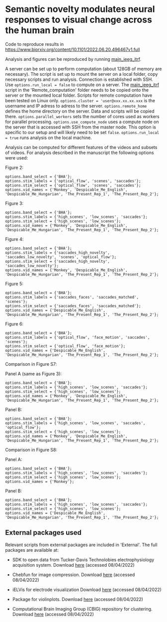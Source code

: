 # Semantic novelty modulates neural responses to visual change across the human brain
Code to reproduce results in https://www.biorxiv.org/content/10.1101/2022.06.20.496467v1.full

Analysis and figures can be reproduced by running [main_ieeg_itrf](main_ieeg_itrf.m).

A server can be set up to perform computation (about 128GB of memory are necessary). The script is set up to mount the server on a local 
folder, copy necessary scripts and run analysis. Connection is established with SSH. Use `options.run_local = false` to compute on a server.
The [main_ieeg_itrf](Remote_computation/main_ieeg_itrf.m) script in the 'Remote_computation' folder needs to be copied onto the server or the mounted local folder. Scripts for
remote computation have been tested on Linux only. 
`options.cluster = 'user@xxx.xx.xx.xxx` is the username and IP adress to adress to the server. `options.remote_home` defines the home directory
on the server. Data and scripts will be copied there. 
`options.parallel_workers` sets the number of cores used as workers for parallel processing. 
`options.use_compute_node` uses a compute node on the server that is accessed with SSH from the master node. This option is specific to our 
setup and will likely need to be set `false`. 
`options.run_local = true` runs analysis on the local machine. 

Analysis can be computed for different features of the videos and subsets of videos. For analysis described in the manuscript the following options were used: 

Figure 2: 
```
options.band_select = {'BHA'};                                               
options.stim_labels = {'optical_flow', 'scenes', 'saccades'};                      
options.stim_select = {'optical_flow', 'scenes', 'saccades'};                       
options.vid_names = {'Monkey', 'Despicable_Me_English', 'Despicable_Me_Hungarian', 'The_Present_Rep_1', 'The_Present_Rep_2'};
```

Figure 3: 
```
options.band_select = {'BHA'};                                               
options.stim_labels = {'high_scenes', 'low_scenes', 'saccades'};   
options.stim_select = {'high_scenes', 'low_scenes'};                
options.vid_names = {'Monkey', 'Despicable_Me_English', 'Despicable_Me_Hungarian', 'The_Present_Rep_1', 'The_Present_Rep_2'};
```

Figure 4: 
```
options.band_select = {'BHA'};                                               
options.stim_labels = {'saccades_high_novelty', 'saccades_low_novelty', 'scenes', 'optical_flow'}; 
options.stim_select = {'saccades_high_novelty', 'saccades_low_novelty'};          
options.vid_names = {'Monkey', 'Despicable_Me_English', 'Despicable_Me_Hungarian', 'The_Present_Rep_1', 'The_Present_Rep_2'};
```

Figure 5: 
```
options.band_select = {'BHA'};                                               
options.stim_labels = {'saccades_faces', 'saccades_matched', 'scenes'}; 
options.stim_select = {'saccades_faces', 'saccades_matched'};   
options.vid_names = {'Despicable_Me_English', 'Despicable_Me_Hungarian', 'The_Present_Rep_1', 'The_Present_Rep_2'};
```

Figure 6:
```
options.band_select = {'BHA'};                                               
options.stim_labels = {'optical_flow', 'face_motion', 'saccades', 'scenes'}; 
options.stim_select = {'optical_flow', 'face_motion'};
options.vid_names = {'Despicable_Me_English', 'Despicable_Me_Hungarian', 'The_Present_Rep_1', 'The_Present_Rep_2'};
```

Comparison in Figure S7:

Panel A (same as Figure 3):
```
options.band_select = {'BHA'};                                               
options.stim_labels = {'high_scenes', 'low_scenes', 'saccades'};   
options.stim_select = {'high_scenes', 'low_scenes'};                
options.vid_names = {'Monkey', 'Despicable_Me_English', 'Despicable_Me_Hungarian', 'The_Present_Rep_1', 'The_Present_Rep_2'};
```

Panel B:
```
options.band_select = {'BHA'};                                               
options.stim_labels = {'high_scenes', 'low_scenes', 'saccades', 'optical_flow'};   
options.stim_select = {'high_scenes', 'low_scenes'};                
options.vid_names = {'Monkey', 'Despicable_Me_English', 'Despicable_Me_Hungarian', 'The_Present_Rep_1', 'The_Present_Rep_2'};
```

Comparison in Figure S8:

Panel A:
```
options.band_select = {'BHA'};                                               
options.stim_labels = {'high_scenes', 'low_scenes', 'saccades'};   
options.stim_select = {'high_scenes', 'low_scenes'};                
options.vid_names = {'Monkey'};
```

Panel B:
```
options.band_select = {'BHA'};                                               
options.stim_labels = {'high_scenes', 'low_scenes', 'saccades'};   
options.stim_select = {'high_scenes', 'low_scenes'};                
options.vid_names = {'Despicable_Me_English', 'Despicable_Me_Hungarian', 'The_Present_Rep_1', 'The_Present_Rep_2'};
```

## External packages used 
Relevant scripts from external packages are included in 'External'. The full packages are available at:

- SDK to open data from Tucker-Davis Technolobies electrophysiology acquisition system. Download [here](https://www.tdt.com/docs/sdk/offline-data-analysis/offline-data-matlab/getting-started/) (accessed 08/04/2022) 

- Chebfun for image compression. Download [here](https://www.chebfun.org/download/) (accessed 08/04/2022) 

- iELVis for electrode visualization Download [here](http://ielvis.pbworks.com/w/page/117734730/Installing%20iELVis) (accessed 08/04/2022) 

- Package for violinplots. Download [here](https://github.com/bastibe/Violinplot-Matlab) (accessed 08/04/2022) 

- Computational Brain Imaging Group (CBIG) repository for clustering. Download [here](https://github.com/ThomasYeoLab/CBIG) (accessed 08/04/2022)

